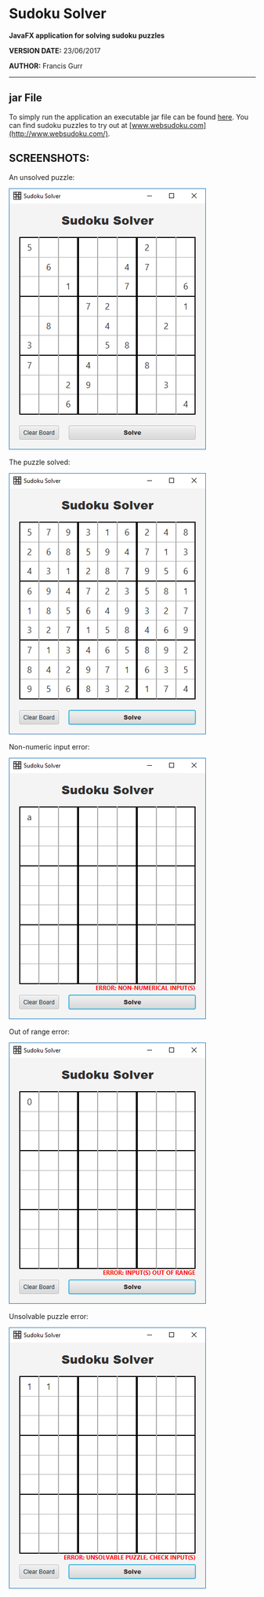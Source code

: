 # Sudoku Solver

**JavaFX application for solving sudoku puzzles**

**VERSION DATE:** 23/06/2017

**AUTHOR:** Francis Gurr

---

## jar File
To simply run the application an executable jar file can be found [here](https://github.com/Francis-Gurr/Sudoku-Solver/tree/master/out/artifacts/Sudoku_Solver_jar).
You can find sudoku puzzles to try out at [www.websudoku.com](http://www.websudoku.com/).

## SCREENSHOTS:
An unsolved puzzle:

![Unsolved](/Screenshots/Sudoku_Unsolved.png)

The puzzle solved:

![Solved](/Screenshots/Sudoku_Solved.png)

Non-numeric input error:

![Alpha](/Screenshots/Sudoku_Alpha.png)

Out of range error:

![Range](/Screenshots/Sudoku_Range.png)

Unsolvable puzzle error:

![Unsolvable](/Screenshots/Sudoku_Unsolvable.png)
